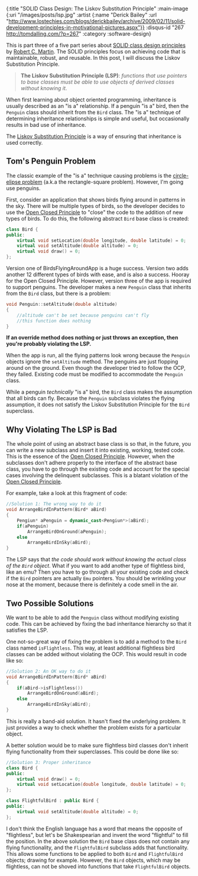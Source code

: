 {:title "SOLID Class Design: The Liskov Substitution Principle"
 :main-image {:uri "/images/posts/lsp.jpg"
              :artist {:name "Derick Bailey"
                       :url "http://www.lostechies.com/blogs/derickbailey/archive/2009/02/11/solid-development-principles-in-motivational-pictures.aspx"}}
 :disqus-id "267 http://tomdalling.com/?p=267"
 :category :software-design}

This is part three of a five part series about [SOLID class design
principles][] by [Robert C. Martin][]. The SOLID principles focus on achieving
code that is maintainable, robust, and reusable. In this post, I will discuss
the Liskov Substitution Principle.

>**The Liskov Substitution Principle (LSP)**: *functions that use pointers to
>base classes must be able to use objects of derived classes without knowing
>it*.

<!--more-->

When first learning about object oriented programming, inheritance is usually
described as an "is a" relationship. If a penguin "is a" bird, then the
`Penguin` class should inherit from the `Bird` class. The "is a" technique of
determining inheritance relationships is simple and useful, but occasionally
results in bad use of inheritance.

The [Liskov Substitution Principle][] is a way of ensuring that inheritance is
used correctly.

Tom's Penguin Problem
---------------------

The classic example of the "is a" technique causing problems is the
[circle-elipse problem][] (a.k.a the rectangle-square problem). However, I'm
going use penguins.

First, consider an application that shows birds flying around in patterns in
the sky. There will be multiple types of birds, so the developer decides to use
the [Open Closed Principle][] to "close" the code to the addition of new types
of birds. To do this, the following abstract `Bird` base class is created:

```cpp
class Bird {
public:
    virtual void setLocation(double longitude, double latitude) = 0;
    virtual void setAltitude(double altitude) = 0;
    virtual void draw() = 0;
};
```

Version one of BirdsFlyingAroundApp is a huge success. Version two adds another
12 different types of birds with ease, and is also a success. Hooray for the
Open Closed Principle. However, version three of the app is required to support
penguins. The developer makes a new `Penguin` class that inherits from the
`Bird` class, but there is a problem:

```cpp
void Penguin::setAltitude(double altitude)
{
    //altitude can't be set because penguins can't fly
    //this function does nothing
}
```

**If an override method does nothing or just throws an exception, then you're
probably violating the LSP.**

When the app is run, all the flying patterns look wrong because the `Penguin`
objects ignore the `setAltitude` method. The penguins are just flopping around
on the ground. Even though the developer tried to follow the OCP, they failed.
Existing code must be modified to accommodate the `Penguin` class.

While a penguin *technically* "is a" bird, the `Bird` class makes
the assumption that all birds can fly. Because the `Penguin` subclass violates
the flying assumption, it does not satisfy the Liskov Substitution Principle
for the `Bird` superclass.

Why Violating The LSP is Bad
----------------------------

The whole point of using an abstract base class is so that, in the future, you
can write a new subclass and insert it into existing, working, tested code.
This is the essence of the [Open Closed Principle][]. However, when the
subclasses don't adhere properly to the interface of the abstract base class,
you have to go through the existing code and account for the special cases
involving the delinquent subclasses. This is a blatant violation of the [Open
Closed Principle][]. 

For example, take a look at this fragment of code:

```cpp
//Solution 1: The wrong way to do it
void ArrangeBirdInPattern(Bird* aBird)
{
    Pengiun* aPenguin = dynamic_cast<Pengiun*>(aBird);
    if(aPenguin)
        ArrangeBirdOnGround(aPenguin);
    else
        ArrangeBirdInSky(aBird);
}
```

The LSP says that *the code should work without knowing the actual class of the
`Bird` object*. What if you want to add another type of flightless bird, like
an emu? Then you have to go through all your existing code and check if the
`Bird` pointers are actually `Emu` pointers. You should be wrinkling your nose
at the moment, because there is definitely a code smell in the air.

Two Possible Solutions
----------------------

We want to be able to add the `Penguin` class without modifying existing code.
This can be achieved by fixing the bad inheritance hierarchy so that it
satisfies the LSP.

One not-so-great way of fixing the problem is to add a method to the `Bird`
class named `isFlightless`. This way, at least additional flightless bird
classes can be added without violating the OCP. This would result in code like
so:

```cpp
//Solution 2: An OK way to do it
void ArrangeBirdInPattern(Bird* aBird)
{
    if(aBird->isFlightless())
        ArrangeBirdOnGround(aBird);
    else
        ArrangeBirdInSky(aBird);
}
```

This is really a band-aid solution. It hasn't fixed the underlying problem. It
just provides a way to check whether the problem exists for a particular
object.

A better solution would be to make sure flightless bird classes don't inherit
flying functionality from their superclasses. This could be done like so:

```cpp
//Solution 3: Proper inheritance
class Bird {
public:
    virtual void draw() = 0;
    virtual void setLocation(double longitude, double latitude) = 0;
};

class FlightfulBird : public Bird {
public:
    virtual void setAltitude(double altitude) = 0;
};
```

I don't think the English language has a word that means the opposite of
"flightless", but let's be Shakespearian and invent the word "flightful" to
fill the position. In the above solution the `Bird` base class does not contain
any flying functionality, and the `FlightfulBird` subclass adds that
functionality. This allows some functions to be applied to both `Bird` and
`FlightfulBird` objects; drawing for example. However, the `Bird` objects,
which may be flightless, can not be shoved into functions that take
`FlightfulBird` objects.

[SOLID class design principles]: http://butunclebob.com/ArticleS.UncleBob.PrinciplesOfOod "Principles of OOD"
[Robert C. Martin]: http://www.objectmentor.com/omTeam/martin_r.html
[Liskov Substitution Principle]: http://en.wikipedia.org/wiki/Liskov_substitution_principle
[circle-elipse problem]: http://en.wikipedia.org/wiki/Circle-ellipse_problem
[Open Closed Principle]: /blog/software-design/solid-class-design-the-open-closed-principle "SOLID Class Design: the Open Closed Principle"

